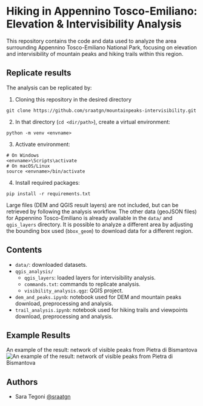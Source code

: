 # Hiking in Appennino Tosco-Emiliano: Elevation & Intervisibility Analysis

This repository contains the code and data used to analyze the area surrounding Appennino Tosco-Emiliano National Park, focusing on elevation and intervisibility of mountain peaks and hiking trails within this region.

## Replicate results
The analysis can be replicated by:
1. Cloning this repository in the desired directory
``` 
git clone https://github.com/sraatgn/mountainpeaks-intervisibility.git
```
2. In that directory (`cd <dir/path>`), create a virtual environment:
``` 
python -m venv <envname>
```
3. Activate environment:
```
# On Windows
<envname>\Scripts\activate
# On macOS/Linux
source <envname>/bin/activate
```
4. Install required packages:
```
pip install -r requirements.txt
```
Large files (DEM and QGIS result layers) are not included, but can be retrieved by following the analysis workflow. 
The other data (geoJSON files) for Appennino Tosco-Emiliano is already available in the `data/` and `qgis_layers` directory. 
It is possible to analyze a different area by adjusting the bounding box used (`bbox_geom`) to download data for a different region.

## Contents
- `data/`: downloaded datasets.
- `qgis_analysis/`
    - `qgis_layers`: loaded layers for intervisibility analysis. 
	- `commands.txt`: commands to replicate analysis.
	- `visibility_analysis.qgz`: QGIS project.
- `dem_and_peaks.ipynb`: notebook used for DEM and mountain peaks download, preprocessing and analysis.
- `trail_analysis.ipynb`: notebook used for hiking trails and viewpoints download, preprocessing and analysis.

## Example Results
An example of the result: network of visible peaks from Pietra di Bismantova
![An example of the result: network of visible peaks from Pietra di Bismantova](repoimg.png)

## Authors
- Sara Tegoni [@sraatgn](https://github.com/sraatgn)